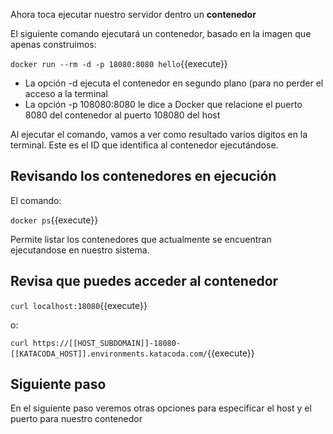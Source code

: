 Ahora toca ejecutar nuestro servidor dentro un **contenedor**

El siguiente comando ejecutará un contenedor, basado en la imagen que apenas construimos:

`docker run --rm -d -p 18080:8080 hello`{{execute}}

* La opción -d ejecuta el contenedor en segundo plano (para no perder el acceso a la terminal
* La opción -p 108080:8080 le dice a Docker que relacione el puerto 8080 del contenedor al puerto 108080 del host

Al ejecutar el comando, vamos a ver como resultado varios dígitos en la terminal. Este es el ID que identifica al contenedor ejecutándose.

## Revisando los contenedores en ejecución

El comando:

`docker ps`{{execute}}

Permite listar los contenedores que actualmente se encuentran ejecutandose en nuestro sistema.

## Revisa que puedes acceder al contenedor

`curl localhost:18080`{{execute}}

o:

`curl https://[[HOST_SUBDOMAIN]]-18080-[[KATACODA_HOST]].environments.katacoda.com/`{{execute}}

## Siguiente paso

En el siguiente paso veremos otras opciones para especificar el host y el puerto para nuestro contenedor